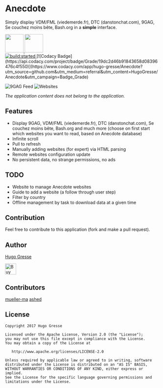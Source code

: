 # Anecdote 

Simply display VDM/FML (viedemerde.fr), DTC (danstonchat.com), 9GAG, Se couchez moins bête, Bash.org in a **simple** interface. 

<a href="https://play.google.com/store/apps/details?id=io.gresse.hugo.anecdote" target="_blank">
  <img src="https://play.google.com/intl/en_us/badges/images/generic/en-play-badge.png" height="60"/>
</a>
<a href="https://f-droid.org/repository/browse/?fdid=io.gresse.hugo.anecdote" target="_blank">
  <img src="https://f-droid.org/badge/get-it-on.png" height="60"/>
</a>
<br>
<a id="status-image-popup" class="open-popup" href="#" title="build status image" name="status-images" data-ember-action="944">
<img src="https://travis-ci.org/HugoGresse/Anecdote.svg" alt="build:started">
</a> [![Codacy Badge](https://api.codacy.com/project/badge/Grade/19dc2d46b91843658d08396476c4f550)](https://www.codacy.com/app/hugo-gresse/Anecdote?utm_source=github.com&amp;utm_medium=referral&amp;utm_content=HugoGresse/Anecdote&amp;utm_campaign=Badge_Grade)

![9GAG Feed](https://raw.githubusercontent.com/HugoGresse/Anecdote/master/design/screenshots/9gag.png)
![Websites](https://raw.githubusercontent.com/HugoGresse/Anecdote/master/design/screenshots/website_selector.png)

_The application content does not belong to the application._

Features
--------
- Display 9GAG, VDM/FML (viedemerde.fr), DTC (danstonchat.com), Se couchez moins bête, Bash.org and much more (choose on first start which websites you want to read, based on Anecdote database)
- Infinite scroll
- Pull to refresh
- Manually adding websites (for expert) via HTML parsing
- Remote websites configuration update
- No persistent data, no strange permissions, no ads

TODO
--------
- Website to manage Anecdote websites
- Guide to add a website (a follow through user step)
- Filter by country
- Offline management by task to download data at a given time


Contribution
------
Feel free to contribute to this application (fork and make a pull request). 

Author
------
[Hugo Gresse](http://hugo.gresse.io)

<a href='https://ko-fi.com/A513OEI' target='_blank'><img height='36' style='border:0px;height:36px;' src='https://az743702.vo.msecnd.net/cdn/kofi5.png?v=0' border='0' alt='Buy Me a Coffee at ko-fi.com' /></a>

Contributors
-----------
[mueller-ma](https://github.com/mueller-ma)
[ashed](https://github.com/ashed)


License
--------
``` 
Copyright 2017 Hugo Gresse

Licensed under the Apache License, Version 2.0 (the "License");
you may not use this file except in compliance with the License.
You may obtain a copy of the License at

   http://www.apache.org/licenses/LICENSE-2.0

Unless required by applicable law or agreed to in writing, software
distributed under the License is distributed on an "AS IS" BASIS,
WITHOUT WARRANTIES OR CONDITIONS OF ANY KIND, either express or implied.
See the License for the specific language governing permissions and
limitations under the License.
```
